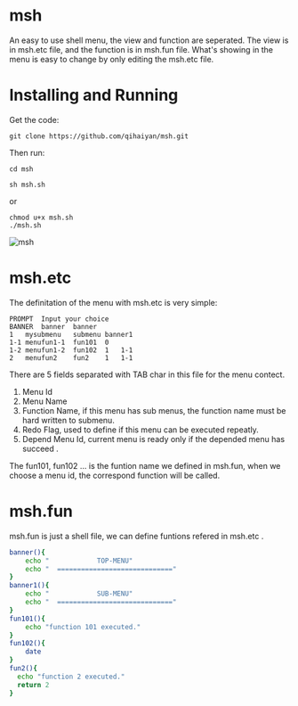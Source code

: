 # msh
An easy to use shell menu, the view and function are seperated. The view is in msh.etc file, and the function is in msh.fun file. What's showing in the menu is easy to change by only editing the msh.etc file.
# Installing and Running
Get the code:
```
git clone https://github.com/qihaiyan/msh.git
```
Then run:
```
cd msh
```
```
sh msh.sh
```
or
```
chmod u+x msh.sh
./msh.sh
```

![msh](https://cloud.githubusercontent.com/assets/5896784/19466245/370baa86-953c-11e6-8049-f99c7a4bf4b4.jpeg)

# msh.etc
The definitation of the menu with msh.etc is very simple:
```
PROMPT	Input your choice
BANNER	banner	banner
1	mysubmenu	submenu	banner1
1-1	menufun1-1	fun101	0
1-2	menufun1-2	fun102	1	1-1
2	menufun2	fun2	1	1-1
```
There are 5 fields separated with TAB char in this file for the menu contect.

1. Menu Id
2. Menu Name
3. Function Name, if this menu has sub menus, the function name must be hard written to submenu.
4. Redo Flag, used to define if this menu can be executed repeatly.
5. Depend Menu Id, current menu is ready only if the depended menu has succeed .

The fun101, fun102 ... is the funtion name we defined in msh.fun,
when we choose a menu id, the correspond function will be called.
# msh.fun
msh.fun is just a shell file, we can define funtions refered in msh.etc .
``` bash
banner(){
	echo "            TOP-MENU"
	echo "  ============================="
}
banner1(){
	echo "            SUB-MENU"
	echo "  ============================="
}
fun101(){
	echo "function 101 executed."
}
fun102(){
	date
}
fun2(){
  echo "function 2 executed."
  return 2
}
```
